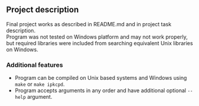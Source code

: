 ## Project description

Final project works as described in README.md and in project task description.  
Program was not tested on Windows platform and may not work properly, but required libraries were included from searching equivalent Unix libraries on Windows.

### Additional features

- Program can be compiled on Unix based systems and Windows using `make` or `make ipkcpd`.
- Program accepts arguments in any order and have additional optional `--help` argument.
